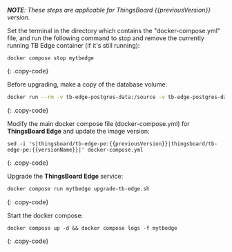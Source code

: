 _**NOTE**: These steps are applicable for ThingsBoard {{previousVersion}} version._

Set the terminal in the directory which contains the "docker-compose.yml" file, and run the following command to stop and remove the currently running TB Edge container (if it's still running):
```
docker compose stop mytbedge
```
{: .copy-code}

Before upgrading, make a copy of the database volume:

```bash
docker run --rm -v tb-edge-postgres-data:/source -v tb-edge-postgres-data-backup:/backup busybox sh -c "cp -a /source/. /backup"
```
{: .copy-code}

Modify the main docker compose file (docker-compose.yml) for **ThingsBoard Edge** and update the image version:

```text
sed -i 's|thingsboard/tb-edge-pe:{{previousVersion}}|thingsboard/tb-edge-pe:{{versionName}}|' docker-compose.yml
```
{: .copy-code}

Upgrade the **ThingsBoard Edge** service: 

```bash
docker compose run mytbedge upgrade-tb-edge.sh
```
{: .copy-code}

Start the docker compose:
```
docker compose up -d && docker compose logs -f mytbedge
```
{: .copy-code}

